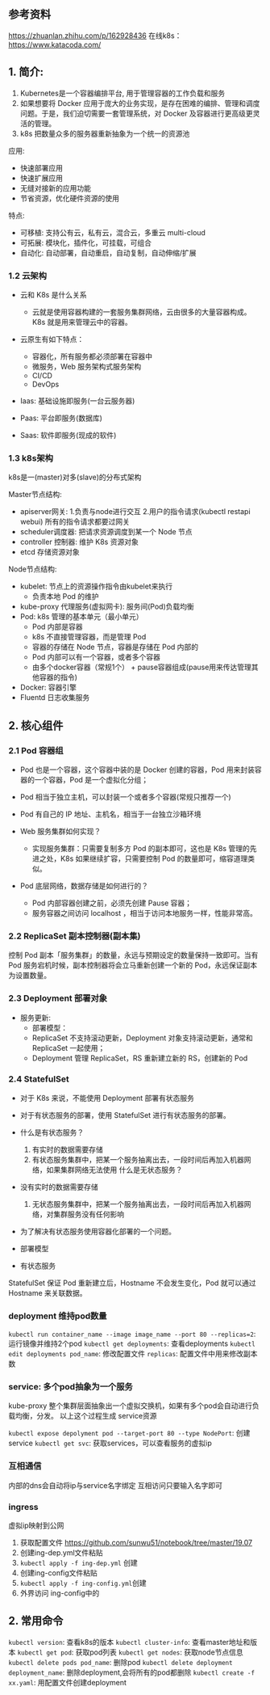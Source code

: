 ## 参考资料
https://zhuanlan.zhihu.com/p/162928436
在线k8s：https://www.katacoda.com/

## 1. 简介:
1. Kubernetes是一个容器编排平台, 用于管理容器的工作负载和服务
2. 如果想要将 Docker 应用于庞大的业务实现，是存在困难的编排、管理和调度问题。于是，我们迫切需要一套管理系统，对 Docker 及容器进行更高级更灵活的管理。
3. k8s 把数量众多的服务器重新抽象为一个统一的资源池

应用:
- 快速部署应用
- 快速扩展应用
- 无缝对接新的应用功能
- 节省资源，优化硬件资源的使用

特点:
- 可移植: 支持公有云，私有云，混合云，多重云 multi-cloud
- 可拓展: 模块化，插件化，可挂载，可组合
- 自动化: 自动部署，自动重启，自动复制，自动伸缩/扩展

### 1.2 云架构
- 云和 K8s 是什么关系
    - 云就是使用容器构建的一套服务集群网络，云由很多的大量容器构成。K8s 就是用来管理云中的容器。

- 云原生有如下特点：
    - 容器化，所有服务都必须部署在容器中
    - 微服务，Web 服务架构式服务架构
    - CI/CD
    - DevOps

- Iaas: 基础设施即服务(一台云服务器)
- Paas: 平台即服务(数据库)
- Saas: 软件即服务(现成的软件)

### 1.3 k8s架构

k8s是一(master)对多(slave)的分布式架构

Master节点结构:
- apiserver网关: 1.负责与node进行交互 2.用户的指令请求(kubectl restapi webui) 所有的指令请求都要过网关
- scheduler调度器: 把请求资源调度到某一个 Node 节点
- controller 控制器: 维护 K8s 资源对象
- etcd 存储资源对象

Node节点结构:
- kubelet: 节点上的资源操作指令由kubelet来执行
    - 负责本地 Pod 的维护
- kube-proxy 代理服务(虚拟网卡): 服务间(Pod)负载均衡
- Pod: k8s 管理的基本单元（最小单元）
    - Pod 内部是容器
    - k8s 不直接管理容器，而是管理 Pod
    - 容器的存储在 Node 节点，容器是存储在 Pod 内部的
    - Pod 内部可以有一个容器，或者多个容器
    - 由多个docker容器（常规1个） + pause容器组成(pause用来传达管理其他容器的指令)
- Docker: 容器引擎
- Fluentd 日志收集服务

## 2. 核心组件
### 2.1 Pod 容器组
- Pod 也是一个容器，这个容器中装的是 Docker 创建的容器，Pod 用来封装容器的一个容器，Pod 是一个虚拟化分组；
- Pod 相当于独立主机，可以封装一个或者多个容器(常规只推荐一个)
- Pod 有自己的 IP 地址、主机名，相当于一台独立沙箱环境

- Web 服务集群如何实现？
    - 实现服务集群：只需要复制多方 Pod 的副本即可，这也是 K8s 管理的先进之处，K8s 如果继续扩容，只需要控制 Pod 的数量即可，缩容道理类似。

- Pod 底层网络，数据存储是如何进行的？
    - Pod 内部容器创建之前，必须先创建 Pause 容器；
    - 服务容器之间访问 localhost ，相当于访问本地服务一样，性能非常高。

### 2.2 ReplicaSet 副本控制器(副本集)
控制 Pod 副本「服务集群」的数量，永远与预期设定的数量保持一致即可。当有 Pod 服务宕机时候，副本控制器将会立马重新创建一个新的 Pod，永远保证副本为设置数量。


### 2.3 Deployment 部署对象
- 服务更新:
    - 部署模型：
    - ReplicaSet 不支持滚动更新，Deployment 对象支持滚动更新，通常和 ReplicaSet 一起使用；
    - Deployment 管理 ReplicaSet，RS 重新建立新的 RS，创建新的 Pod

### 2.4 StatefulSet
- 对于 K8s 来说，不能使用 Deployment 部署有状态服务
- 对于有状态服务的部署，使用 StatefulSet 进行有状态服务的部署。

- 什么是有状态服务？
    1. 有实时的数据需要存储
    2. 有状态服务集群中，把某一个服务抽离出去，一段时间后再加入机器网络，如果集群网络无法使用
什么是无状态服务？

- 没有实时的数据需要存储
    1. 无状态服务集群中，把某一个服务抽离出去，一段时间后再加入机器网络，对集群服务没有任何影响

- 为了解决有状态服务使用容器化部署的一个问题。
- 部署模型
- 有状态服务

StatefulSet 保证 Pod 重新建立后，Hostname 不会发生变化，Pod 就可以通过 Hostname 来关联数据。

### deployment 维持pod数量
`kubectl run container_name --image image_name --port 80 --replicas=2`: 运行镜像并维持2个pod
`kubectl get deployments`: 查看deployments
`kubectl edit deployments pod_name`: 修改配置文件
`replicas`: 配置文件中用来修改副本数

### service: 多个pod抽象为一个服务
kube-proxy 整个集群层面抽象出一个虚拟交换机，如果有多个pod会自动进行负载均衡，分发。
以上这个过程生成 service资源

`kubectl expose depolyment pod --target-port 80 --type NodePort`: 创建service
`kubectl get svc`: 获取services，可以查看服务的虚拟ip

### 互相通信
内部的dns会自动将ip与service名字绑定
互相访问只要输入名字即可

### ingress
虚拟ip映射到公网
1. 获取配置文件 https://github.com/sunwu51/notebook/tree/master/19.07
2. 创建ing-dep.yml文件粘贴
3. `kubectl apply -f ing-dep.yml` 创建
4. 创建ing-config文件粘贴
5.  `kubectl apply -f ing-config.yml`创建
6. 外界访问 ing-config中的

## 2. 常用命令
`kubectl version`: 查看k8s的版本
`kubectl cluster-info`: 查看master地址和版本
`kubectl get pod`: 获取pod列表
`kubectl get nodes`: 获取node节点信息
`kubectl delete pods pod_name`: 删除pod
`kubectl delete deployment deployment_name`: 删除deployment,会将所有的pod都删除
`kubectl create -f xx.yaml`: 用配置文件创建deployment

